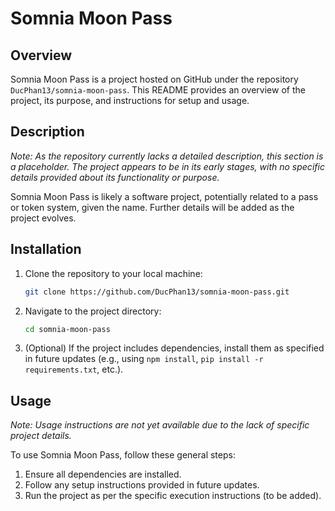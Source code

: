 # Somnia Moon Pass

## Overview
Somnia Moon Pass is a project hosted on GitHub under the repository `DucPhan13/somnia-moon-pass`. This README provides an overview of the project, its purpose, and instructions for setup and usage.

## Description
*Note: As the repository currently lacks a detailed description, this section is a placeholder. The project appears to be in its early stages, with no specific details provided about its functionality or purpose.*

Somnia Moon Pass is likely a software project, potentially related to a pass or token system, given the name. Further details will be added as the project evolves.

## Installation
1. Clone the repository to your local machine:
   ```bash
   git clone https://github.com/DucPhan13/somnia-moon-pass.git
   ```
2. Navigate to the project directory:
   ```bash
   cd somnia-moon-pass
   ```
3. (Optional) If the project includes dependencies, install them as specified in future updates (e.g., using `npm install`, `pip install -r requirements.txt`, etc.).

## Usage
*Note: Usage instructions are not yet available due to the lack of specific project details.*

To use Somnia Moon Pass, follow these general steps:
1. Ensure all dependencies are installed.
2. Follow any setup instructions provided in future updates.
3. Run the project as per the specific execution instructions (to be added).

